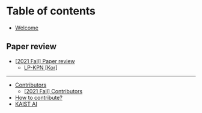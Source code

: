 # Table of contents

* [Welcome](README.md)

## Paper review

* [\[2021 Fall\] Paper review](paper-review/2021-fall-paper-review/README.md)
  * [LP-KPN \[Kor\]](paper-review/2021-fall-paper-review/iccv-2019-lp-kpn-kor.md)

---

* [Contributors](contributors/README.md)
  * [\[2021 Fall\] Contributors](contributors/2021-fall-contributors.md)
* [How to contribute?](how-to-contribute.md)
* [KAIST AI](http://gsai.kaist.ac.kr/)

